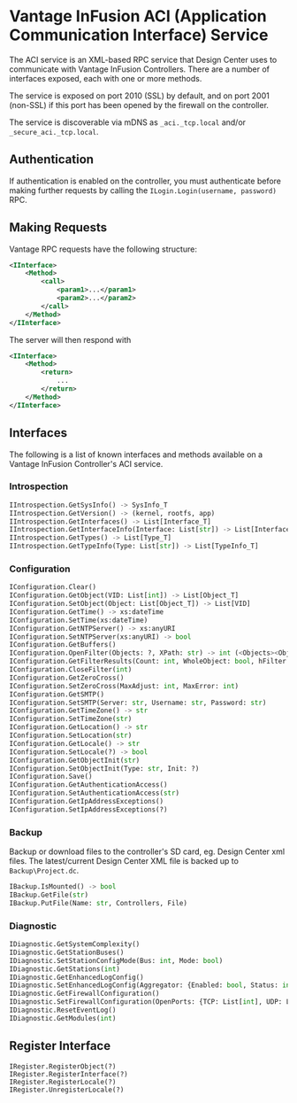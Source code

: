 # Vantage InFusion ACI (Application Communication Interface) Service

The ACI service is an XML-based RPC service that Design Center uses to communicate with
Vantage InFusion Controllers. There are a number of interfaces exposed, each with one
or more methods.

The service is exposed on port 2010 (SSL) by default, and on port 2001 (non-SSL) if this
port has been opened by the firewall on the controller.

The service is discoverable via mDNS as `_aci._tcp.local` and/or `_secure_aci._tcp.local`.


## Authentication

If authentication is enabled on the controller, you must authenticate before making further
requests by calling the `ILogin.Login(username, password)` RPC.


## Making Requests

Vantage RPC requests have the following structure:

```xml
<IInterface>
    <Method>
        <call>
            <param1>...</param1>
            <param2>...</param2>
        </call>
    </Method>
</IInterface>
```

The server will then respond with

```xml
<IInterface>
    <Method>
        <return>
            ...
        </return>
    </Method>
</IInterface>
```


## Interfaces

The following is a list of known interfaces and methods available on a Vantage InFusion Controller's ACI service.


### Introspection

```python
IIntrospection.GetSysInfo() -> SysInfo_T
IIntrospection.GetVersion() -> (kernel, rootfs, app)
IIntrospection.GetInterfaces() -> List[Interface_T]
IIntrospection.GetInterfaceInfo(Interface: List[str]) -> List[InterfaceInfo_T]
IIntrospection.GetTypes() -> List[Type_T]
IIntrospection.GetTypeInfo(Type: List[str]) -> List[TypeInfo_T]
```


### Configuration

```python
IConfiguration.Clear()
IConfiguration.GetObject(VID: List[int]) -> List[Object_T]
IConfiguration.SetObject(Object: List[Object_T]) -> List[VID]
IConfiguration.GetTime() -> xs:dateTime
IConfiguration.SetTime(xs:dateTime)
IConfiguration.GetNTPServer() -> xs:anyURI
IConfiguration.SetNTPServer(xs:anyURI) -> bool
IConfiguration.GetBuffers()
IConfiguration.OpenFilter(Objects: ?, XPath: str) -> int (<Objects><ObjectType>Area</ObjectType></Objects>)
IConfiguration.GetFilterResults(Count: int, WholeObject: bool, hFilter: int)
IConfiguration.CloseFilter(int)
IConfiguration.GetZeroCross()
IConfiguration.SetZeroCross(MaxAdjust: int, MaxError: int)
IConfiguration.GetSMTP()
IConfiguration.SetSMTP(Server: str, Username: str, Password: str)
IConfiguration.GetTimeZone() -> str
IConfiguration.SetTimeZone(str)
IConfiguration.GetLocation() -> str
IConfiguration.SetLocation(str)
IConfiguration.GetLocale() -> str
IConfiguration.SetLocale(?) -> bool
IConfiguration.GetObjectInit(str)
IConfiguration.SetObjectInit(Type: str, Init: ?)
IConfiguration.Save()
IConfiguration.GetAuthenticationAccess()
IConfiguration.SetAuthenticationAccess(str)
IConfiguration.GetIpAddressExceptions()
IConfiguration.SetIpAddressExceptions(?)
```


### Backup

Backup or download files to the controller's SD card, eg. Design Center xml files.
The latest/current Design Center XML file is backed up to `Backup\Project.dc`.

```python
IBackup.IsMounted() -> bool
IBackup.GetFile(str)
IBackup.PutFile(Name: str, Controllers, File)
```


### Diagnostic

```python
IDiagnostic.GetSystemComplexity()
IDiagnostic.GetStationBuses()
IDiagnostic.SetStationConfigMode(Bus: int, Mode: bool)
IDiagnostic.GetStations(int)
IDiagnostic.GetEnhancedLogConfig()
IDiagnostic.SetEnhancedLogConfig(Aggregator: {Enabled: bool, Status: int}, Logging: {Status: bool})
IDiagnostic.GetFirewallConfiguration()
IDiagnostic.SetFirewallConfiguration(OpenPorts: {TCP: List[int], UDP: List[int], ICMP: bool)
IDiagnostic.ResetEventLog()
IDiagnostic.GetModules(int)
```


## Register Interface

```
IRegister.RegisterObject(?)
IRegister.RegisterInterface(?)
IRegister.RegisterLocale(?)
IRegister.UnregisterLocale(?)
```
